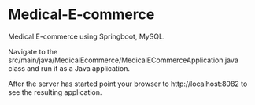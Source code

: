 # Medical-E-commerce
Medical E-commerce using Springboot, MySQL.

Navigate to the src/main/java/MedicalEcommerce/MedicalECommerceApplication.java class and run it as a Java application.

After the server has started point your browser to http://localhost:8082 to see the resulting application.
